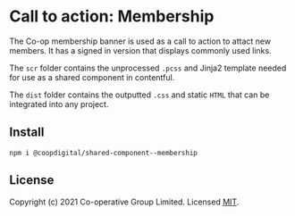 # Call to action: Membership
The Co-op membership banner is used as a call to action to attact new members. It has a signed in version that displays commonly used links.

The `scr` folder contains the unprocessed `.pcss` and Jinja2 template needed for use as a shared component in contentful.

The `dist` folder contains the outputted `.css` and static `HTML` that can be integrated into any project.

## Install
`npm i @coopdigital/shared-component--membership`


## License
Copyright (c) 2021 Co-operative Group Limited.
Licensed [MIT](https://github.com/coopdigital/coop-frontend/blob/master/LICENSE).

 